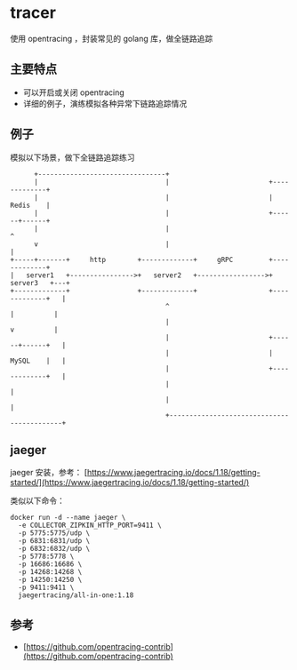 # tracer

使用 opentracing ，封装常见的 golang 库，做全链路追踪

## 主要特点

- 可以开启或关闭 opentracing
- 详细的例子，演练模拟各种异常下链路追踪情况

## 例子

模拟以下场景，做下全链路追踪练习

```
      +--------------------------------+
      |                                |                         +-------------+
      |                                |                         |    Redis    |
      |                                |                         +------+------+
      |                                |                                ^
      v                                |                                |
+-----+-------+     http        +-------------+     gRPC         +-------------+
|   server1   +---------------->+   server2   +----------------->+   server3   +---+
+-------------+                 +-------------+                  +-------------+   |
                                       ^                                |          |
                                       |                                v          |
                                       |                         +------+------+   |
                                       |                         |    MySQL    |   |
                                       |                         +-------------+   |
                                       |                                           |
                                       |                                           |
                                       +-------------------------------------------+
```


## jaeger

jaeger 安装，参考： [https://www.jaegertracing.io/docs/1.18/getting-started/](https://www.jaegertracing.io/docs/1.18/getting-started/)

类似以下命令：

```vim
docker run -d --name jaeger \
  -e COLLECTOR_ZIPKIN_HTTP_PORT=9411 \
  -p 5775:5775/udp \
  -p 6831:6831/udp \
  -p 6832:6832/udp \
  -p 5778:5778 \
  -p 16686:16686 \
  -p 14268:14268 \
  -p 14250:14250 \
  -p 9411:9411 \
  jaegertracing/all-in-one:1.18
```


## 参考

- [https://github.com/opentracing-contrib](https://github.com/opentracing-contrib)
